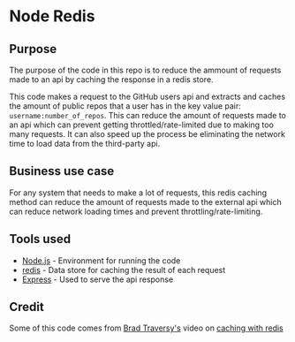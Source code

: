 # Node Redis

## Purpose
The purpose of the code in this repo is to reduce the ammount of requests made to an api by caching the response in a redis store. 

This code makes a request to the GitHub users api and extracts and caches the amount of public repos that a user has in the key value pair: `username:number_of_repos`. This can reduce the amount of requests made to an api which can prevent getting throttled/rate-limited due to making too many requests. It can also speed up the process be eliminating the network time to load data from the third-party api.

## Business use case
For any system that needs to make a lot of requests, this redis caching method can reduce the amount of requests made to the external api which can reduce network loading times and prevent throttling/rate-limiting.

## Tools used
+ [Node.js](https://nodejs.org/en/) - Environment for running the code
+ [redis](https://redis.io/) - Data store for caching the result of each request
+ [Express](https://expressjs.com/) - Used to serve the api response

## Credit
Some of this code comes from [Brad Traversy's](https://github.com/bradtraversy) video on [caching with redis](https://www.youtube.com/watch?v=oaJq1mQ3dFI)
